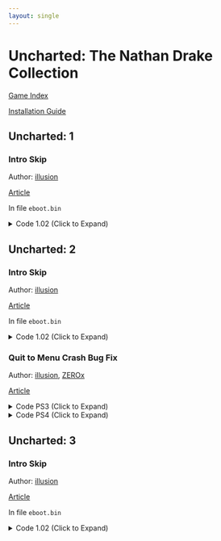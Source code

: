 ```yaml
---
layout: single
---
```


# Uncharted: The Nathan Drake Collection

[Game Index](/patch/#ps4)

[Installation Guide](https://illusion0001.github.io/install-instructions/)

## Uncharted: 1

### Intro Skip

Author: [illusion](https://twitter.com/illusion0002)

[Article](https://illusion0001.github.io/patches/2022/02/05/uncharted-tlou-introskips/)

In file `eboot.bin`

<details>
<summary>Code 1.02 (Click to Expand)</summary>

{% highlight yml %}
- game: "Uncharted: 1"
  app_ver: "01.02"
  patch_ver: "1.0"
  name: "Intro Skip"
  author: "illusion"
  note:
  arch: generic_orbis
  enabled: False # Todo: move this to a separate file
  patch_list:
        - [ bytes, 0x960A17, "01" ]
{% endhighlight %}

</details>

## Uncharted: 2

### Intro Skip

Author: [illusion](https://twitter.com/illusion0002)

[Article](https://illusion0001.github.io/patches/2022/02/05/uncharted-tlou-introskips/)

In file `eboot.bin`

<details>
<summary>Code 1.02 (Click to Expand)</summary>

{% highlight yml %}
- game: "Uncharted: 2"
  app_ver: "01.02"
  patch_ver: "1.0"
  name: "Intro Skip"
  author: "illusion"
  note:
  arch: generic_orbis
  enabled: False # Todo: move this to a separate file
  patch_list:
        - [ bytes, 0x1061E94, "01" ]
{% endhighlight %}

</details>

### Quit to Menu Crash Bug Fix

Author: [illusion](https://twitter.com/illusion0002), [ZEROx](https://github.com/Xcedf)

[Article](https://illusion0001.github.io/patches/2021/02/18/uc2-quit-menu-bug-fix/)

<details>
<summary>Code PS3 (Click to Expand)</summary>

{% highlight none %}
PS3 Version

1.00

80 4B 00 04 4E 80 04 21 E8 41 00 28 78 7C 00 20 A0 1C 04 B4

to

80 4B 00 04 4E 80 04 21 E8 41 00 28 78 7C 00 20 48 50 E8 E9

38 A0 FF FF 80 DE 81 A0 C0 3E 82 68 78 A5 00 20 C0 5E 81 98 4B FC 04 B5 60 00 00 00 FC 00 98 90

to

2F 9C 00 00 40 9E 00 0C 38 00 00 01 48 00 00 08 A0 1C 04 B4 4E 80 00 20 60 00 00 00 FC 00 98 90

1.09

80 4B 00 04 4E 80 04 21 E8 41 00 28 78 7C 00 20 A0 1C 04 B4

to

80 4B 00 04 4E 80 04 21 E8 41 00 28 78 7C 00 20 48 8C E3 01

2C 42 2C 25 73 2C 20 30 30 30 2C 20 25 73 0A 00 00 00 00 00 00 00 00 00 00 00 00 00 00 00 00 00 00 00 00 00 00 00 00 00 00 00 00 00

to

2C 42 2C 25 73 2C 20 30 30 30 2C 20 25 73 0A 00 2F 9C 00 00 40 9E 00 0C 38 00 00 01 48 00 00 08 A0 1C 04 B4 4E 80 00 20 00 00 00 00
{% endhighlight %}

</details>

<details>
<summary>Code PS4 (Click to Expand)</summary>

{% highlight none %}
1.00

from

66 41 83 BF 20 06 00 00 00 7E 5A

to

E8 87 CC 61 00 90 90 90 90 7E 5A

from

48 89 E5 41 56 53 49 89 F6 48 89 FB 48 8B 4B 08 48 8B 43 10 48 29 C1 48 C1 E9 02 83 F9 02 77

to

49 83 FF 00 0F 85 09 00 00 00 48 C7 C7 01 00 00 00 EB 07 49 8D BF 20 06 00 00 48 83 FF 00 C3

1.02

Needs porting!
{% endhighlight %}

</details>

## Uncharted: 3

### Intro Skip

Author: [illusion](https://twitter.com/illusion0002)

[Article](https://illusion0001.github.io/patches/2022/02/05/uncharted-tlou-introskips/)

In file `eboot.bin`

<details>
<summary>Code 1.02 (Click to Expand)</summary>

{% highlight yml %}
- game: "Uncharted: 3"
  app_ver: "01.02"
  patch_ver: "1.0"
  name: "Intro Skip"
  author: "illusion"
  note:
  arch: generic_orbis
  enabled: False # Todo: move this to a separate file
  patch_list:
        - [ bytes, 0x5691D6, "00" ]
{% endhighlight %}

</details>
